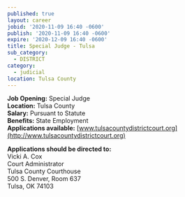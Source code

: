 ```yaml
---
published: true
layout: career
jobid: '2020-11-09 16:40 -0600'
publish: '2020-11-09 16:40 -0600'
expire: '2020-12-09 16:40 -0600'
title: Special Judge - Tulsa
sub_category:
  - DISTRICT
category:
  - judicial
location: Tulsa County
---
```

**Job Opening:** Special Judge  
**Location:** Tulsa County   
**Salary:** Pursuant to Statute  
**Benefits:** State Employment  
**Applications available:**  [www.tulsacountydistrictcourt.org](http://www.tulsacountydistrictcourt.org)   
 
**Applications should be directed to:**   
Vicki A. Cox    
Court Administrator   
Tulsa County Courthouse    
500 S. Denver, Room 637    
Tulsa, OK  74103
